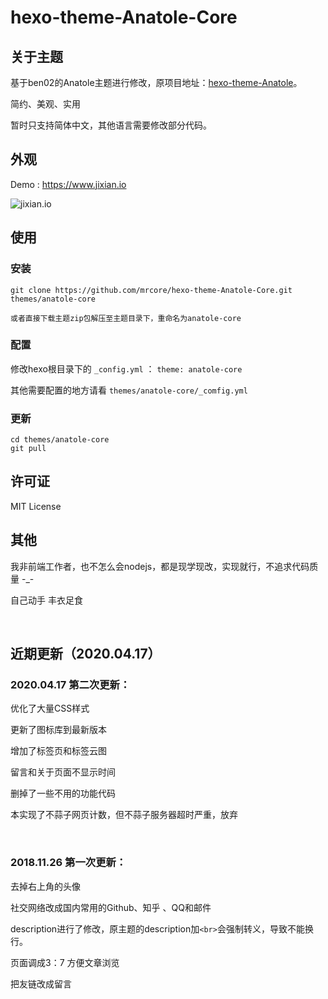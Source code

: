 # hexo-theme-Anatole-Core


## 关于主题
基于ben02的Anatole主题进行修改，原项目地址：[hexo-theme-Anatole](https://github.com/Ben02/hexo-theme-Anatole)。

简约、美观、实用

暂时只支持简体中文，其他语言需要修改部分代码。

## 外观
Demo : https://www.jixian.io

![jixian.io](https://qn.jixian.io/demo.jpg)


## 使用

### 安装
``` 
git clone https://github.com/mrcore/hexo-theme-Anatole-Core.git themes/anatole-core

或者直接下载主题zip包解压至主题目录下，重命名为anatole-core
```

### 配置
修改hexo根目录下的 `_config.yml` ： `theme: anatole-core`

其他需要配置的地方请看 `themes/anatole-core/_comfig.yml`

### 更新
``` 
cd themes/anatole-core
git pull
```

## 许可证
MIT License

## 其他
我非前端工作者，也不怎么会nodejs，都是现学现改，实现就行，不追求代码质量 -_-

自己动手 丰衣足食

<br>

## 近期更新（2020.04.17）

### 2020.04.17 第二次更新：
优化了大量CSS样式

更新了图标库到最新版本

增加了标签页和标签云图

留言和关于页面不显示时间

删掉了一些不用的功能代码

本实现了不蒜子网页计数，但不蒜子服务器超时严重，放弃

<br>

### 2018.11.26 第一次更新：
去掉右上角的头像

社交网络改成国内常用的Github、知乎 、QQ和邮件

description进行了修改，原主题的description加`<br>`会强制转义，导致不能换行。

页面调成3：7 方便文章浏览

把友链改成留言
